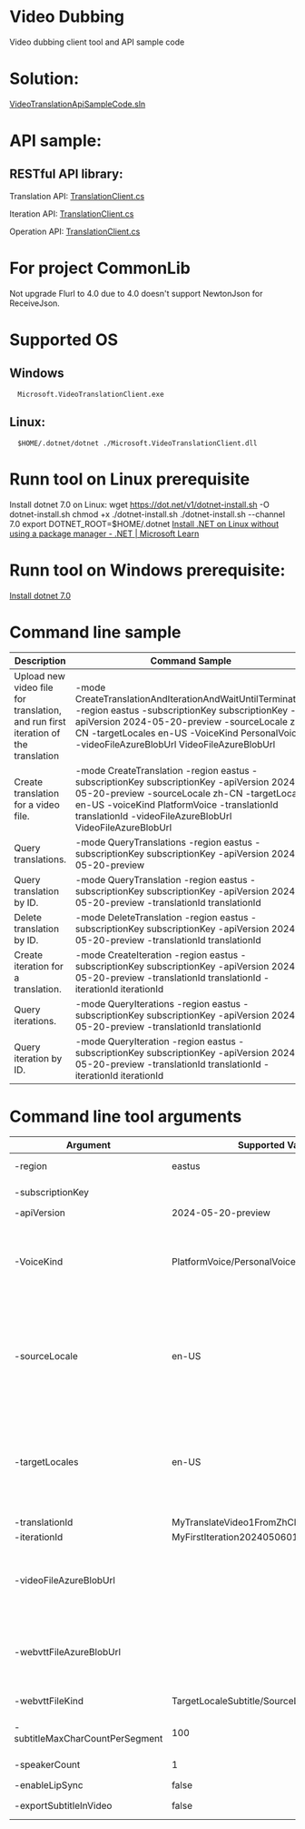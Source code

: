 # Video Dubbing

Video dubbing client tool and API sample code

# Solution:
   [VideoTranslationApiSampleCode.sln](VideoTranslationSample/VideoTranslationSample.sln)


# API sample:

## RESTful API library:
   Translation API: [TranslationClient.cs](Common/VideoTranslationLib.PublicPreview.Base/HttpClient/TranslationClient.cs)

   Iteration API: [TranslationClient.cs](Common/VideoTranslationLib.PublicPreview.Base/HttpClient/IterationClient.cs)

   Operation API: [TranslationClient.cs](Common/VideoTranslationLib.PublicPreview.Base/HttpClient/OperationClient.cs)

# For project CommonLib
   Not upgrade Flurl to 4.0 due to 4.0 doesn't support NewtonJson for ReceiveJson.

# Supported OS
   ## Windows
      Microsoft.VideoTranslationClient.exe
   ## Linux:
      $HOME/.dotnet/dotnet ./Microsoft.VideoTranslationClient.dll

# Runn tool on Linux prerequisite
   Install dotnet 7.0 on Linux:
      wget https://dot.net/v1/dotnet-install.sh -O dotnet-install.sh
      chmod +x ./dotnet-install.sh
      ./dotnet-install.sh --channel 7.0
      export DOTNET_ROOT=$HOME/.dotnet
   [Install .NET on Linux without using a package manager - .NET | Microsoft Learn](https://learn.microsoft.com/en-us/dotnet/core/install/linux-scripted-manual#scripted-install)


# Runn tool on Windows prerequisite:
   [Install dotnet 7.0](https://dotnet.microsoft.com/en-us/download/dotnet/7.0)

# Command line sample
   | Description | Command Sample |
   | ------------ | -------------- |
   | Upload new video file for translation, and run first iteration of the translation | -mode CreateTranslationAndIterationAndWaitUntilTerminated -region eastus -subscriptionKey subscriptionKey -apiVersion 2024-05-20-preview -sourceLocale zh-CN -targetLocales en-US -VoiceKind PersonalVoice -videoFileAzureBlobUrl VideoFileAzureBlobUrl |
   | Create translation for a video file. | -mode CreateTranslation -region eastus -subscriptionKey subscriptionKey -apiVersion 2024-05-20-preview -sourceLocale zh-CN -targetLocale en-US -voiceKind PlatformVoice -translationId translationId -videoFileAzureBlobUrl VideoFileAzureBlobUrl |
   | Query translations. | -mode QueryTranslations -region eastus -subscriptionKey subscriptionKey -apiVersion 2024-05-20-preview |
   | Query translation by ID. | -mode QueryTranslation -region eastus -subscriptionKey subscriptionKey -apiVersion 2024-05-20-preview -translationId translationId |
   | Delete translation by ID. | -mode DeleteTranslation -region eastus -subscriptionKey subscriptionKey -apiVersion 2024-05-20-preview -translationId translationId |
   | Create iteration for a translation. | -mode CreateIteration -region eastus -subscriptionKey subscriptionKey -apiVersion 2024-05-20-preview -translationId translationId -iterationId iterationId  |
   | Query iterations. | -mode QueryIterations -region eastus -subscriptionKey subscriptionKey -apiVersion 2024-05-20-preview -translationId translationId |
   | Query iteration by ID. | -mode QueryIteration -region eastus -subscriptionKey subscriptionKey -apiVersion 2024-05-20-preview -translationId translationId -iterationId iterationId |

# Command line tool arguments
   | Argument | Supported Values Sample | Description |
   | -------- | ---------------- | ----------- |
   | -region  | eastus | Supported regions |
   | -subscriptionKey | | Your speech resource key |
   | -apiVersion | 2024-05-20-preview | API version |
   | -VoiceKind | PlatformVoice/PersonalVoice | For trnaslated target video, synthesis TTS with either PlatformVoice or PersonalVoice. |
   | -sourceLocale | en-US | Video file source locale, supported source locales can be queried by running tool with QueryMetadata mode. |
   | -targetLocales | en-US | translation target locale, supported source locales can be queried by running tool with QueryMetadata mode. |
   | -translationId | MyTranslateVideo1FromZhCNToEnUS2024050601 | Translation ID. |
   | -iterationId | MyFirstIteration2024050601 | Iteration ID. |
   | -videoFileAzureBlobUrl |  | Video file URL with SAS(or not) which is hosted in Azure storage blob. |
   | -webvttFileAzureBlobUrl |  | Webvtt file URL with SAS(or not) which is hosted in Azure storage blob. |
   | -webvttFileKind | TargetLocaleSubtitle/SourceLocaleSubtitle/MetadataJson | Webvtt file kind. |
   | -subtitleMaxCharCountPerSegment | 100 | Subtitle max char count per segment. |
   | -speakerCount | 1 | Speaker count of the video. |
   | -enableLipSync | false | Enable lip sync. |
   | -exportSubtitleInVideo | false | Export subtitle in video. |
